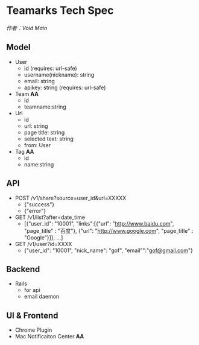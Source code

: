 # Teamarks Tech Spec
*作者：Void Main*

## Model
- User
	- id  (requires: url-safe)
	- username(nickname): string
	- email: string
	- apikey: string (requires: url-safe)
- Team __AA__
	- id
	- teamname:string
- Url
	- id
	- url: string
	- page title: string
	- selected text: string
	- from: User
- Tag __AA__
	- id
	- name:string
## API
- POST /v1/share?source=user_id&url=XXXXX
	- {"success"}
	- {"error"}
- GET /v1/list?after=date_time
	- [{"user_id": "10001", "links":[{"url": "http://www.baidu.com", "page_title" : "百度"}, {"url": "http://www.google.com", "page_title" : "Google"}]}, …]
- GET /v1/user?id=XXXX
	- {"user_id": "10001", "nick_name": "gof", "email"":"gof@gmail.com"}

## Backend
- Rails
	- for api
	- email daemon

## UI & Frontend
- Chrome Plugin
- Mac Notificaiton Center __AA__
